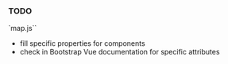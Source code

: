 ### TODO

`map.js``
* fill specific properties for components
* check in Bootstrap Vue documentation for specific attributes
